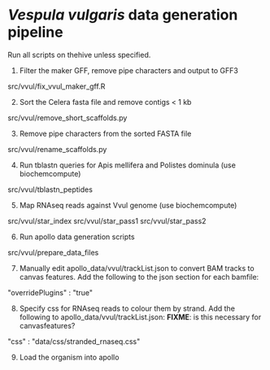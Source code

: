# *Vespula vulgaris* data generation pipeline

Run all scripts on thehive unless specified.

1. Filter the maker GFF, remove pipe characters and output to GFF3

src/vvul/fix_vvul_maker_gff.R

2. Sort the Celera fasta file and remove contigs < 1 kb

src/vvul/remove_short_scaffolds.py

3. Remove pipe characters from the sorted FASTA file

src/vvul/rename_scaffolds.py

4. Run tblastn queries for Apis mellifera and Polistes dominula (use biochemcompute)

src/vvul/tblastn_peptides

5. Map RNAseq reads against Vvul genome (use biochemcompute)

src/vvul/star_index
src/vvul/star_pass1
src/vvul/star_pass2

6. Run apollo data generation scripts

src/vvul/prepare_data_files

7. Manually edit apollo_data/vvul/trackList.json to convert BAM tracks to canvas features. Add the following to the json section for each bamfile:

"overridePlugins" : "true"

8. Specify css for RNAseq reads to colour them by strand. Add the following to  apollo_data/vvul/trackList.json:
**FIXME**: is this necessary for canvasfeatures?

"css" : "data/css/stranded_rnaseq.css"

9. Load the organism into apollo
